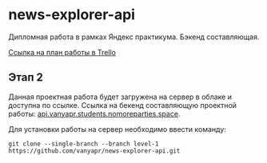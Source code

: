 # news-explorer-api
Дипломная работа в рамках Яндекс практикума. Бэкенд составляющая.

[Ссылка на план работы в Trello](https://trello.com/b/zj8UuOuT/%D1%8F%D0%BD%D0%B4%D0%B5%D0%BA%D1%81-%D0%BF%D1%80%D0%B0%D0%BA%D1%82%D0%B8%D0%BA%D1%83%D0%BC)

## Этап 2
Данная проектная работа будет загружена на сервер в облаке и доступна по ссылке. Ссылка на бекенд составляющую проектной работы: [api.vanyapr.students.nomoreparties.space](api.vanyapr.students.nomoreparties.space). 

Для установки работы на сервер необходимо ввести команду:

`git clone --single-branch --branch level-1 https://github.com/vanyapr/news-explorer-api.git
`
